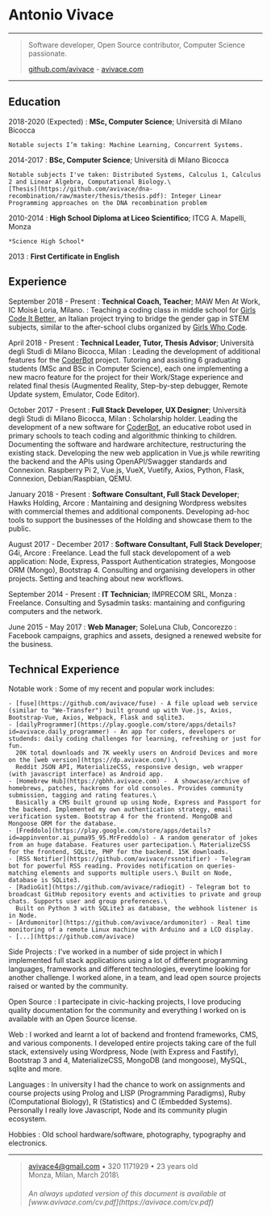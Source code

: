 Antonio Vivace
============

----

> Software developer, Open Source contributor, Computer Science passionate.
> 
> [github.com/avivace](https://github.com/avivace) - [avivace.com](https://avivace.com)

----

Education
---------

2018-2020 (Expected)
:   **MSc, Computer Science**; Università di Milano Bicocca

    Notable sujects I’m taking: Machine Learning, Concurrent Systems.


2014-2017
:   **BSc, Computer Science**; Università di Milano Bicocca

    Notable subjects I've taken: Distributed Systems, Calculus 1, Calculus 2 and Linear Algebra, Computational Biology.\
    [Thesis](https://github.com/avivace/dna-recombination/raw/master/thesis/thesis.pdf): Integer Linear Programming approaches on the DNA recombination problem

2010-2014
:   **High School Diploma at Liceo Scientifico**; ITCG A. Mapelli, Monza

    *Science High School*

2013
:   **First Certificate in English**

Experience
----------

September 2018 - Present
:   **Technical Coach, Teacher**; MAW Men At Work, IC Moisè Loria, Milano.
:   Teaching a coding class in middle school for [Girls Code It Better](http://www.girlscodeitbetter.it), an Italian project trying to bridge the gender gap in STEM subjects, similar to the after-school clubs organized by [Girls Who Code](https://girlswhocode.com/).


April 2018 - Present
:   **Technical Leader, Tutor, Thesis Advisor**; Università degli Studi di Milano Bicocca, Milan
:   Leading the development of additional features for the [CoderBot](http://www.coderbot.org/) project. Tutoring and assisting 6 graduating students (MSc and BSc in Computer Science), each one implementing a new macro feature for the project for their Work/Stage experience and related final thesis (Augmented Reality, Step-by-step debugger, Remote Update system, Emulator, Code Editor).

October 2017 - Present
:   **Full Stack Developer, UX Designer**; Università degli Studi di Milano Bicocca, Milan
:   Scholarship holder. Leading the development of a new software for [CoderBot](http://www.coderbot.org/), an educative robot used in primary schools to teach coding and algorithmic thinking to children. Documenting the software and hardware architecture, restructuring the existing stack. Developing the new web application in Vue.js while rewriting the backend and the APIs using OpenAPI/Swagger standards and Connexion. Raspberry Pi 2, Vue.js, VueX, Vuetify, Axios, Python, Flask, Connexion, Debian/Raspbian, QEMU.

January 2018 - Present
:   **Software Consultant, Full Stack Developer**; Hawks Holding, Arcore
:   Mantaining and designing Wordpress websites with commercial themes and additional components. Developing ad-hoc tools to support the businesses of the Holding and showcase them to the public.

August 2017 - December 2017
:   **Software Consultant, Full Stack Developer**; G4i, Arcore
:   Freelance. Lead the full stack developoment of a web application: Node, Express, Passport Authentication strategies, Mongoose ORM (Mongo), Bootstrap 4. Consulting and organising developers in other projects. Setting and teaching about new workflows.

September 2014 - Present
:   **IT Technician**; IMPRECOM SRL, Monza
:   Freelance. Consulting and Sysadmin tasks: mantaining and configuring computers and the network.

June 2015 - May 2017
:   **Web Manager**; SoleLuna Club, Concorezzo
:   Facebook campaigns, graphics and assets, designed a renewed website for the business.

Technical Experience
--------------------

Notable work
:   Some of my recent and popular work includes:

    - [fuse](https://github.com/avivace/fuse) - A file upload web service (similar to "We-Transfer") built ground up with Vue.js, Axios, Bootstrap-Vue, Axios, Webpack, Flask and sqlite3.
    - [dailyProgrammer](https://play.google.com/store/apps/details?id=avivace.daily_programmer) - An app for coders, developers or studends: daily coding challenges for learning, refreshing or just for fun.
      20K total downloads and 7K weekly users on Android Devices and more on the [web version](https://dp.avivace.com/).\
      Reddit JSON API, MaterializeCSS, responsive design, web wrapper (with javascript interface) as Android app.
    - [Homebrew Hub](https://gbhh.avivace.com) -  A showcase/archive of homebrews, patches, hackroms for old consoles. Provides community submission, tagging and rating features.\
      Basically a CMS built ground up using Node, Express and Passport for the backend. Implemented my own authentication strategy, email verification system. Bootstrap 4 for the frontend. MongoDB and Mongoose ORM for the database.
    - [Freddolo](https://play.google.com/store/apps/details?id=appinventor.ai_puma95_95.MrFreddolo) - A random generator of jokes from an huge database. Features user partecipation.\ MaterializeCSS for the frontend, SQLite, PHP for the backend. 15K downloads.
    - [RSS Notifier](https://github.com/avivace/rssnotifier) - Telegram bot for powerful RSS reading. Provides notification on queries-matching elements and supports multiple users.\ Built on Node, database is SQLite3.
    - [RadioGit](https://github.com/avivace/radiogit) - Telegram bot to broadcast GitHub repository events and activities to private and group chats. Supports user and group preferences.\
      Built on Python 3 with SQLite3 as database, the webhook listener is in Node.
    - [Ardumonitor](https://github.com/avivace/ardumonitor) - Real time monitoring of a remote Linux machine with Arduino and a LCD display.
    - [...](https://github.com/avivace)


Side Projects
:   I've worked in a number of side project in which I implemented full stack applications using a lot of different programming languages, frameworks and different technologies, everytime looking for another challenge. I worked alone, in a team, and lead open source projects raised or wanted by the community.

Open Source
:   I partecipate in civic-hacking projects, I love producing quality documentation for the community and everything I worked on is available with an Open Source license.

Web
:   I worked and learnt a lot of backend and frontend frameworks, CMS, and various components. I developed entire projects taking care of the full stack, extensively using Wordpress, Node (with Express and Fastify), Bootstrap 3 and 4, MaterializeCSS, MongoDB (and mongoose), MySQL, sqlite and more.

Languages
:   In university I had the chance to work on assignments and course projects using Prolog and LISP (Programming Paradigms), Ruby (Computational Biology), R (Statistics) and C (Embedded Systems). Personally I really love Javascript, Node and its community plugin ecosystem.

Hobbies
:   Old school hardware/software, photography, typography and electronics. 

----

> <avivace4@gmail.com> • 320 1171929 • 23 years old\
> Monza, Milan, March 2018\
> <h6>An always updated version of this document is available at [www.avivace.com/cv.pdf](https://avivace.com/cv.pdf)</h6>
